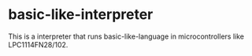 basic-like-interpreter
======================

This is a interpreter that runs basic-like-language in microcontrollers like LPC1114FN28/102.

